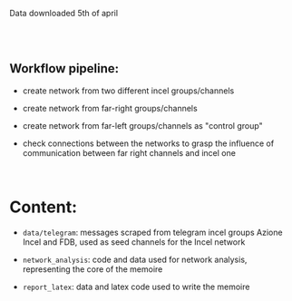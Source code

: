 Data downloaded 5th of april

<br><br>

## Workflow pipeline:
- create network from two different incel groups/channels

- create network from far-right groups/channels

- create network from far-left groups/channels as "control group"

- check connections between the networks to grasp the influence of communication between far right channels and incel one

<br>

# Content:
- `data/telegram`: messages scraped from telegram incel groups Azione Incel and FDB, used as seed channels for the Incel network 

- `network_analysis`: code and data used for network analysis, representing the core of the memoire

- `report_latex`: data and latex code used to write the memoire


